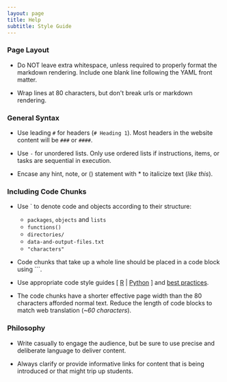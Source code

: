 ```yaml
---
layout: page
title: Help
subtitle: Style Guide
---
```


### Page Layout

- Do NOT leave extra whitespace, unless required to properly format the markdown rendering. Include one blank line following the YAML front matter.

- Wrap lines at 80 characters, but don't break urls or markdown rendering.


### General Syntax 

- Use leading `#` for headers (`# Heading 1`). Most headers in the website content will be `###` or `####`.

- Use `-` for unordered lists. Only use ordered lists if instructions, items, or tasks are sequential in execution.

- Encase any hint, note, or () statement with \* to italicize text (*like this*).


### Including Code Chunks

- Use ` to denote code and objects according to their structure:
   - `packages`, `objects` and `lists`
   - `functions()`
   - `directories/`
   - `data-and-output-files.txt`
   - `"characters"`

- Code chunks that take up a whole line should be placed in a code block using ```.

- Use appropriate code style guides [ [R](http://adv-r.had.co.nz/Style.html) | [Python](https://www.python.org/dev/peps/pep-0008/) ] and [best practices](http://swcarpentry.github.io/r-novice-inflammation/06-best-practices-R.html).

- The code chunks have a shorter effective page width than the 80 characters afforded normal text. Reduce the length of code blocks to match web translation (*~60 characters*).


### Philosophy

- Write casually to engage the audience, but be sure to use precise and deliberate language to deliver content. 

- Always clarify or provide informative links for content that is being introduced or that might trip up students. 
